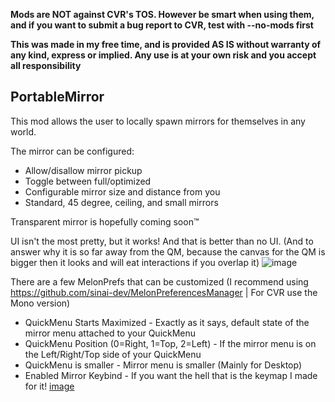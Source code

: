 **Mods are NOT against CVR's TOS. However be smart when using them, and if you want to submit a bug report to CVR, test with --no-mods first**

**This was made in my free time, and is provided AS IS without warranty of any kind, express or implied. Any use is at your own risk and you accept all responsibility**


## PortableMirror
This mod allows the user to locally spawn mirrors for themselves in any world.   

The mirror can be configured:
  * Allow/disallow mirror pickup
  * Toggle between full/optimized
  * Configurable mirror size and distance from you
  * Standard, 45 degree, ceiling, and small mirrors
    
Transparent mirror is hopefully coming soon™

UI isn't the most pretty, but it works! And that is better than no UI. (And to answer why it is so far away from the QM, because the canvas for the QM is bigger then it looks and will eat interactions if you overlap it)
![image](https://user-images.githubusercontent.com/81605232/184996671-63cea3ff-a798-43a4-baf2-f106a3429262.png)

There are a few MelonPrefs that can be customized (I recommend using https://github.com/sinai-dev/MelonPreferencesManager | For CVR use the Mono version)   
  * QuickMenu Starts Maximized - Exactly as it says, default state of the mirror menu attached to your QuickMenu
  * QuickMenu Position (0=Right, 1=Top, 2=Left) - If the mirror menu is on the Left/Right/Top side of your QuickMenu
  * QuickMenu is smaller - Mirror menu is smaller (Mainly for Desktop)
  * Enabled Mirror Keybind - If you want the hell that is the keymap I made for it! [image](https://user-images.githubusercontent.com/81605232/184995574-2e2cc5a6-4265-4e1b-97e5-d7a5eb304519.png)
	
